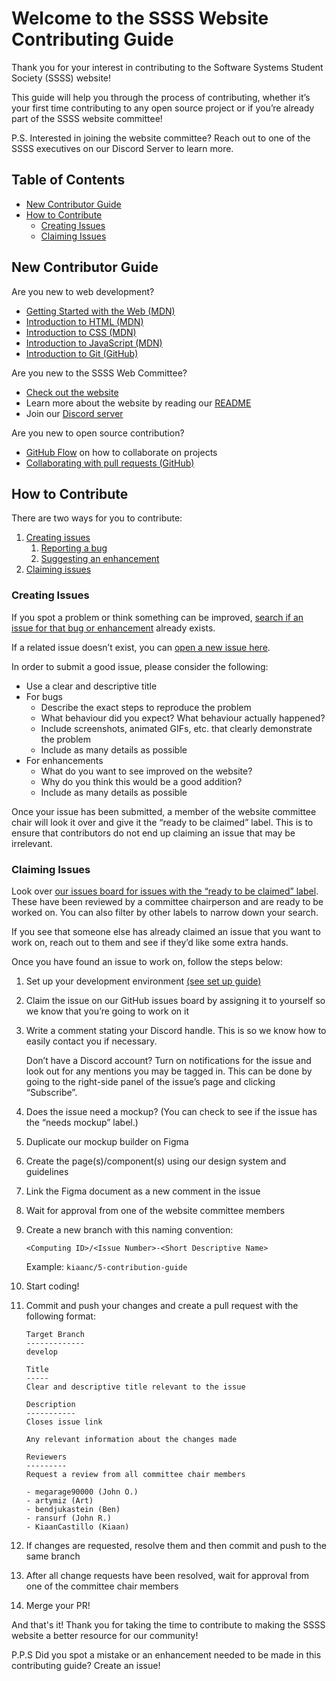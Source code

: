 # Welcome to the SSSS Website Contributing Guide

Thank you for your interest in contributing to the Software Systems Student Society (SSSS) website!

This guide will help you through the process of contributing, whether it’s your first time contributing to any open source project or if you’re already part of the SSSS website committee!

P.S. Interested in joining the website committee? Reach out to one of the SSSS executives on our Discord Server to learn more.

## Table of Contents

- [New Contributor Guide](#new-contributor-guide)
- [How to Contribute](#how-to-contribute)
  - [Creating Issues](#creating-issues)
  - [Claiming Issues](#claiming-issues)

## New Contributor Guide

Are you new to web development?

- [Getting Started with the Web (MDN)](https://developer.mozilla.org/en-US/docs/Learn/Getting_started_with_the_web)
- [Introduction to HTML (MDN)](https://developer.mozilla.org/en-US/docs/Learn/HTML/Introduction_to_HTML)
- [Introduction to CSS (MDN)](https://developer.mozilla.org/en-US/docs/Learn/CSS/First_steps)
- [Introduction to JavaScript (MDN)](https://developer.mozilla.org/en-US/docs/Learn/Getting_started_with_the_web/JavaScript_basics)
- [Introduction to Git (GitHub)](https://docs.github.com/en/get-started/using-git/about-git)

Are you new to the SSSS Web Committee?

- [Check out the website](https://ssss-sfu.github.io/)
- Learn more about the website by reading our [README](https://github.com/ssss-sfu/ssss-sfu.github.io/blob/master/README.md)
- Join our [Discord server](https://discord.com/invite/hY7WjXt)

Are you new to open source contribution?

- [GitHub Flow](https://docs.github.com/en/get-started/quickstart/github-flow) on how to collaborate on projects
- [Collaborating with pull requests (GitHub)](https://docs.github.com/en/pull-requests/collaborating-with-pull-requests)

## How to Contribute

There are two ways for you to contribute:

1. [Creating issues](#creating-issues)
   1. [Reporting a bug](#reporting-a-bug)
   2. [Suggesting an enhancement](#suggesting-an-enhancement)
2. [Claiming issues](#claiming-issues)

### Creating Issues

If you spot a problem or think something can be improved, [search if an issue for that bug or enhancement](https://github.com/ssss-sfu/ssss-sfu.github.io/issues) already exists.

If a related issue doesn’t exist, you can [open a new issue here](https://github.com/ssss-sfu/ssss-sfu.github.io/issues/new).

In order to submit a good issue, please consider the following:

- Use a clear and descriptive title
- For bugs
  - Describe the exact steps to reproduce the problem
  - What behaviour did you expect? What behaviour actually happened?
  - Include screenshots, animated GIFs, etc. that clearly demonstrate the problem
  - Include as many details as possible
- For enhancements
  - What do you want to see improved on the website?
  - Why do you think this would be a good addition?
  - Include as many details as possible

Once your issue has been submitted, a member of the website committee chair will look it over and give it the “ready to be claimed” label. This is to ensure that contributors do not end up claiming an issue that may be irrelevant.

### Claiming Issues

Look over [our issues board for issues with the “ready to be claimed” label](https://github.com/ssss-sfu/ssss-sfu.github.io/labels/ready%20to%20be%20claimed). These have been reviewed by a committee chairperson and are ready to be worked on. You can also filter by other labels to narrow down your search.

If you see that someone else has already claimed an issue that you want to work on, reach out to them and see if they’d like some extra hands.

Once you have found an issue to work on, follow the steps below:

1. Set up your development environment [(see set up guide)](https://github.com/ssss-sfu/ssss-sfu.github.io/blob/master/README.md)
2. Claim the issue on our GitHub issues board by assigning it to yourself so we know that you’re going to work on it
3. Write a comment stating your Discord handle. This is so we know how to easily contact you if necessary.

   Don’t have a Discord account? Turn on notifications for the issue and look out for any mentions you may be tagged in. This can be done by going to the right-side panel of the issue’s page and clicking “Subscribe”.

4. Does the issue need a mockup? (You can check to see if the issue has the “needs mockup” label.)
5. Duplicate our mockup builder on Figma
6. Create the page(s)/component(s) using our design system and guidelines
7. Link the Figma document as a new comment in the issue
8. Wait for approval from one of the website committee members
9. Create a new branch with this naming convention:

   `<Computing ID>/<Issue Number>-<Short Descriptive Name>`

   Example:
   `kiaanc/5-contribution-guide`

10. Start coding!
11. Commit and push your changes and create a pull request with the following format:

    ```
    Target Branch
    -------------
    develop

    Title
    -----
    Clear and descriptive title relevant to the issue

    Description
    -----------
    Closes issue link

    Any relevant information about the changes made

    Reviewers
    ---------
    Request a review from all committee chair members

    - megarage90000 (John O.)
    - artymiz (Art)
    - bendjukastein (Ben)
    - ransurf (John R.)
    - KiaanCastillo (Kiaan)
    ```

12. If changes are requested, resolve them and then commit and push to the same branch
13. After all change requests have been resolved, wait for approval from one of the committee chair members
14. Merge your PR!

And that's it! Thank you for taking the time to contribute to making the SSSS website a better resource for our community!

P.P.S Did you spot a mistake or an enhancement needed to be made in this contributing guide? Create an issue!
